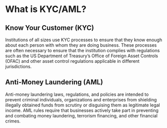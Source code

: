 # What is KYC/AML?

## Know Your Customer (KYC)

Institutions of all sizes use KYC processes to ensure that they know enough about each person with whom they are doing business. 
These processes are often necessary to ensure that the institution complies with regulations such as the US Department of 
Treasury’s Office of Foreign Asset Controls (OFAC) and other asset control regulations applicable in different jurisdictions.

## Anti-Money Laundering (AML)

Anti-money laundering laws, regulations, and policies are intended to prevent criminal individuals, organizations and enterprises 
from shielding illegally obtained funds from scrutiny or disguising them as legitimate legal income. AML rules require that businesses 
actively take part in preventing and combating money laundering, terrorism financing, and other financial crimes.
